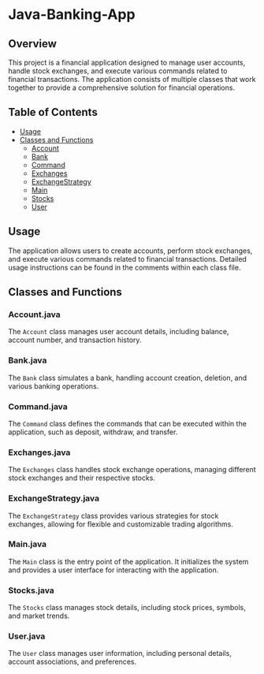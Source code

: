 # Java-Banking-App

## Overview

This project is a financial application designed to manage user accounts, handle stock exchanges, and execute various commands related to financial transactions. The application consists of multiple classes that work together to provide a comprehensive solution for financial operations.

## Table of Contents

- [Usage](#usage)
- [Classes and Functions](#classes-and-functions)
  - [Account](#accountjava)
  - [Bank](#bankjava)
  - [Command](#commandjava)
  - [Exchanges](#exchangesjava)
  - [ExchangeStrategy](#exchangestrategyjava)
  - [Main](#mainjava)
  - [Stocks](#stocksjava)
  - [User](#userjava)

## Usage

The application allows users to create accounts, perform stock exchanges, and execute various commands related to financial transactions. Detailed usage instructions can be found in the comments within each class file.

## Classes and Functions

### Account.java

The `Account` class manages user account details, including balance, account number, and transaction history.

### Bank.java

The `Bank` class simulates a bank, handling account creation, deletion, and various banking operations.

### Command.java

The `Command` class defines the commands that can be executed within the application, such as deposit, withdraw, and transfer.

### Exchanges.java

The `Exchanges` class handles stock exchange operations, managing different stock exchanges and their respective stocks.

### ExchangeStrategy.java

The `ExchangeStrategy` class provides various strategies for stock exchanges, allowing for flexible and customizable trading algorithms.

### Main.java

The `Main` class is the entry point of the application. It initializes the system and provides a user interface for interacting with the application.

### Stocks.java

The `Stocks` class manages stock details, including stock prices, symbols, and market trends.

### User.java

The `User` class manages user information, including personal details, account associations, and preferences.

